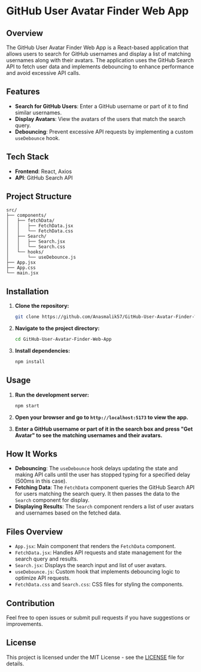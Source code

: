 # GitHub User Avatar Finder Web App

## Overview

The GitHub User Avatar Finder Web App is a React-based application that allows users to search for GitHub usernames and display a list of matching usernames along with their avatars. The application uses the GitHub Search API to fetch user data and implements debouncing to enhance performance and avoid excessive API calls.

## Features

- **Search for GitHub Users**: Enter a GitHub username or part of it to find similar usernames.
- **Display Avatars**: View the avatars of the users that match the search query.
- **Debouncing**: Prevent excessive API requests by implementing a custom `useDebounce` hook.

## Tech Stack

- **Frontend**: React, Axios
- **API**: GitHub Search API

## Project Structure

```
src/
├── components/
│   ├── fetchData/
│   │   ├── FetchData.jsx
│   │   └── FetchData.css
│   ├── Search/
│   │   ├── Search.jsx
│   │   └── Search.css
│   └── hooks/
│       └── useDebounce.js
├── App.jsx
├── App.css
└── main.jsx
```

## Installation

1. **Clone the repository:**

   ```bash
   git clone https://github.com/Anasmalik57/GitHub-User-Avatar-Finder-Web-App.git
   ```

2. **Navigate to the project directory:**

   ```bash
   cd GitHub-User-Avatar-Finder-Web-App
   ```

3. **Install dependencies:**

   ```bash
   npm install
   ```

## Usage

1. **Run the development server:**

   ```bash
   npm start
   ```

2. **Open your browser and go to `http://localhost:5173` to view the app.**

3. **Enter a GitHub username or part of it in the search box and press "Get Avatar" to see the matching usernames and their avatars.**

## How It Works

- **Debouncing**: The `useDebounce` hook delays updating the state and making API calls until the user has stopped typing for a specified delay (500ms in this case).
- **Fetching Data**: The `FetchData` component queries the GitHub Search API for users matching the search query. It then passes the data to the `Search` component for display.
- **Displaying Results**: The `Search` component renders a list of user avatars and usernames based on the fetched data.

## Files Overview

- `App.jsx`: Main component that renders the `FetchData` component.
- `FetchData.jsx`: Handles API requests and state management for the search query and results.
- `Search.jsx`: Displays the search input and list of user avatars.
- `useDebounce.js`: Custom hook that implements debouncing logic to optimize API requests.
- `FetchData.css` and `Search.css`: CSS files for styling the components.

## Contribution

Feel free to open issues or submit pull requests if you have suggestions or improvements.

## License

This project is licensed under the MIT License - see the [LICENSE](LICENSE) file for details.